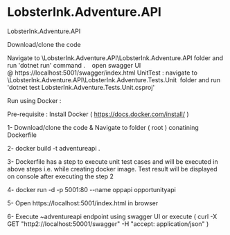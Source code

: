 # LobsterInk.Adventure.API
LobsterInk.Adventure.API

Download/clone the code

Navigate to \LobsterInk.Adventure.API\LobsterInk.Adventure.API folder and run 'dotnet run' command .   
open swagger UI @ https://localhost:5001/swagger/index.html
UnitTest : navigate to \LobsterInk.Adventure.API\LobsterInk.Adventure.Tests.Unit  folder and run 'dotnet test LobsterInk.Adventure.Tests.Unit.csproj'   


Run using Docker :

Pre-requisite : Install Docker ( https://docs.docker.com/install/ )

1- Download/clone the code & Navigate to folder ( root ) conatining Dockerfile

2- docker build -t adventureapi .

3- Dockerfile has a step to execute unit test cases and will be executed in above steps i.e. while creating docker image. 
   Test result will be displayed on console after executing the step 2

4- docker run -d -p 5001:80 --name oppapi opportunityapi

5- Open https://localhost:5001/index.html in browser

6- Execute ~adventureapi endpoint using swagger UI or execute ( curl -X GET "http2://localhost:50001/swagger" -H "accept: application/json" )
